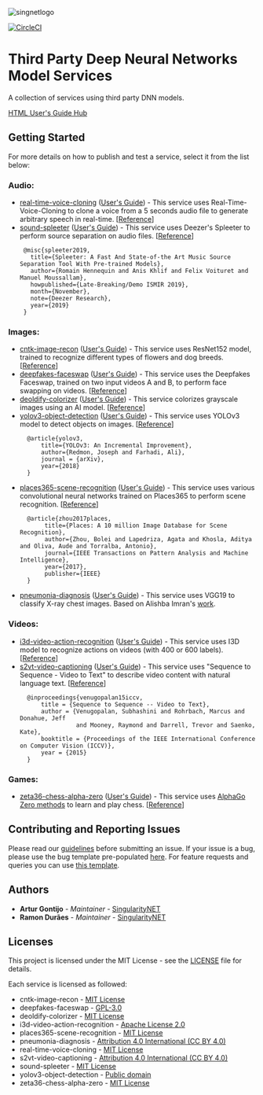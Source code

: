 [issue-template]: ../../issues/new?template=BUG_REPORT.md
[feature-template]: ../../issues/new?template=FEATURE_REQUEST.md

![singnetlogo](docs/assets/singnet-logo.jpg 'SingularityNET')

[![CircleCI](https://circleci.com/gh/singnet/dnn-model-services.svg?style=svg)](https://circleci.com/gh/singnet/dnn-model-services)

# Third Party Deep Neural Networks Model Services

A collection of services using third party DNN models.

[HTML User's Guide Hub](https://singnet.github.io/dnn-model-services/)


## Getting Started

For more details on how to publish and test a service, select it from the list below:

### Audio:
- [real-time-voice-cloning](services/real-time-voice-cloning) ([User's Guide](docs/users_guide/real-time-voice-cloning.md)) - This service uses Real-Time-Voice-Cloning to clone a voice from a 5 seconds audio file to generate arbitrary speech in real-time. [[Reference](https://github.com/CorentinJ/Real-Time-Voice-Cloning)]
- [sound-spleeter](services/sound-spleeter) ([User's Guide](docs/users_guide/sound-spleeter.md)) - This service uses Deezer's Spleeter to perform source separation on audio files. [[Reference](https://github.com/deezer/spleeter)]
    ```
     @misc{spleeter2019,
       title={Spleeter: A Fast And State-of-the Art Music Source Separation Tool With Pre-trained Models},
       author={Romain Hennequin and Anis Khlif and Felix Voituret and Manuel Moussallam},
       howpublished={Late-Breaking/Demo ISMIR 2019},
       month={November},
       note={Deezer Research},
       year={2019}
     }
    ```


### Images:
- [cntk-image-recon](services/cntk-image-recon) ([User's Guide](docs/users_guide/cntk-image-recon.md)) - This service uses ResNet152 model, trained to recognize different types of flowers and dog breeds. [[Reference](https://cntk.ai/pythondocs/CNTK_301_Image_Recognition_with_Deep_Transfer_Learning.html)]
- [deepfakes-faceswap](services/deepfakes-faceswap) ([User's Guide](docs/users_guide/deepfakes-faceswap.md)) - This service uses the Deepfakes Faceswap, trained on two input videos A and B, to perform face swapping on videos. [[Reference](https://github.com/deepfakes/faceswap)]
- [deoldify-colorizer](services/deoldify-colorizer) ([User's Guide](docs/users_guide/deoldify-colorizer.md)) - This service colorizes grayscale images using an AI model. [[Reference](https://github.com/jantic/DeOldify)]
- [yolov3-object-detection](services/yolov3-object-detection) ([User's Guide](docs/users_guide/yolov3-object-detection.md)) - This service uses YOLOv3 model to detect objects on images. [[Reference](https://pjreddie.com/darknet/yolo/)]
    ```
      @article{yolov3,
          title={YOLOv3: An Incremental Improvement},
          author={Redmon, Joseph and Farhadi, Ali},
          journal = {arXiv},
          year={2018}
      }
    ```
- [places365-scene-recognition](services/places365-scene-recognition) ([User's Guide](docs/users_guide/places365-scene-recognition.md)) - This service uses various convolutional neural networks trained on Places365 to perform scene recognition. [[Reference](https://github.com/CSAILVision/places365)]
    ```
      @article{zhou2017places,
           title={Places: A 10 million Image Database for Scene Recognition},
           author={Zhou, Bolei and Lapedriza, Agata and Khosla, Aditya and Oliva, Aude and Torralba, Antonio},
           journal={IEEE Transactions on Pattern Analysis and Machine Intelligence},
           year={2017},
           publisher={IEEE}
      }
    ```
- [pneumonia-diagnosis](services/pneumonia-diagnosis) ([User's Guide](docs/users_guide/pneumonia-diagnosis.md)) - This service uses VGG19 to classify X-ray chest images. Based on Alishba Imran's [work](https://github.com/alishbaimran/Pneumonia-Diagnosis-CNN-Model).

### Videos:
- [i3d-video-action-recognition](services/i3d-video-action-recognition) ([User's Guide](docs/users_guide/i3d-video-action-recognition.md)) - This service uses I3D model to recognize actions on videos (with 400 or 600 labels). [[Reference](https://github.com/deepmind/kinetics-i3d)]
- [s2vt-video-captioning](services/s2vt-video-captioning) ([User's Guide](docs/users_guide/s2vt-video-captioning.md)) - This service uses "Sequence to Sequence - Video to Text" to describe video content with natural language text. [[Reference](https://vsubhashini.github.io/s2vt.html)]
    ```
      @inproceedings{venugopalan15iccv,
          title = {Sequence to Sequence -- Video to Text},
          author = {Venugopalan, Subhashini and Rohrbach, Marcus and Donahue, Jeff 
                    and Mooney, Raymond and Darrell, Trevor and Saenko, Kate},
          booktitle = {Proceedings of the IEEE International Conference on Computer Vision (ICCV)},
          year = {2015}
      }
    ```

### Games:
- [zeta36-chess-alpha-zero](services/zeta36-chess-alpha-zero) ([User's Guide](docs/users_guide/zeta36-chess-alpha-zero.md)) - This service uses [AlphaGo Zero methods](https://deepmind.com/blog/alphago-zero-learning-scratch/)
 to learn and play chess. [[Reference](https://github.com/Zeta36/chess-alpha-zero)]

## Contributing and Reporting Issues

Please read our [guidelines](https://dev.singularitynet.io/docs/contribute/contribution-guidelines/#submitting-an-issue) before submitting an issue. If your issue is a bug, please use the bug template pre-populated [here][issue-template]. For feature requests and queries you can use [this template][feature-template].

## Authors

* **Artur Gontijo** - *Maintainer* - [SingularityNET](https://www.singularitynet.io)
* **Ramon Durães** - *Maintainer* - [SingularityNET](https://www.singularitynet.io)

## Licenses

This project is licensed under the MIT License - see the [LICENSE](LICENSE) file for details.

Each service is licensed as followed:


- cntk-image-recon - [MIT License](https://github.com/Microsoft/CNTK/blob/master/LICENSE.md)
- deepfakes-faceswap - [GPL-3.0](https://github.com/deepfakes/faceswap/blob/master/LICENSE)
- deoldify-colorizer - [MIT License](https://github.com/jantic/DeOldify/blob/master/LICENSE)
- i3d-video-action-recognition - [Apache License 2.0](https://github.com/deepmind/kinetics-i3d/blob/master/LICENSE)
- places365-scene-recognition - [MIT License](https://github.com/CSAILVision/places365/blob/master/LICENSE)
- pneumonia-diagnosis - [Attribution 4.0 International (CC BY 4.0)](https://creativecommons.org/licenses/by/4.0/)
- real-time-voice-cloning - [MIT License](https://github.com/CorentinJ/Real-Time-Voice-Cloning/blob/master/LICENSE.txt)
- s2vt-video-captioning - [Attribution 4.0 International (CC BY 4.0)](http://creativecommons.org/licenses/by/4.0/)
- sound-spleeter - [MIT License](https://github.com/deezer/spleeter/blob/master/LICENSE)
- yolov3-object-detection - [Public domain](https://github.com/pjreddie/darknet/blob/master/LICENSE)
- zeta36-chess-alpha-zero - [MIT License](https://github.com/Zeta36/chess-alpha-zero/blob/master/LICENSE.txt)